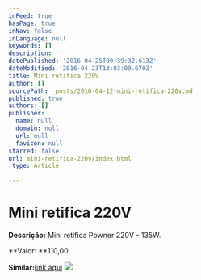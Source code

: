 ```yaml
---
inFeed: true
hasPage: true
inNav: false
inLanguage: null
keywords: []
description: ''
datePublished: '2016-04-25T00:39:32.613Z'
dateModified: '2016-04-23T13:03:09.670Z'
title: Mini retifica 220V
author: []
sourcePath: _posts/2016-04-12-mini-retifica-220v.md
published: true
authors: []
publisher:
  name: null
  domain: null
  url: null
  favicon: null
starred: false
url: mini-retifica-220v/index.html
_type: Article

---
```

# Mini retifica 220V

**Descrição:** Mini retifica Powner 220V - 135W.

**Valor: **110,00

**Similar:**[link aqui][0]
![](https://the-grid-user-content.s3-us-west-2.amazonaws.com/0850f243-7444-415e-ae2f-42e03860ead5.jpg)

[0]: http://www.milium.com.br/ferramentas-eletricas/1015142-micro-retifica-135w-powner